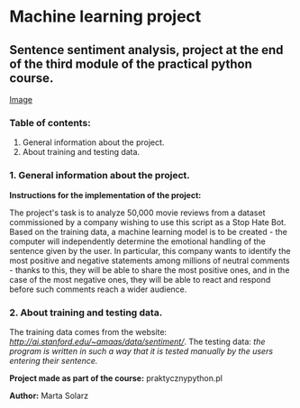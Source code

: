 # Machine learning project #
## Sentence sentiment analysis, project at the end of the third module of the practical python course. ##

[Image](https://th.bing.com/th/id/OIP.P8Kr-dAUoTp436q802ryVQHaE_?pid=ImgDet&rs=1)

### Table of contents: ###
1. General information about the project.
2. About training and testing data.

### 1. General information about the project. ###

**Instructions for the implementation of the project:**

The project's task is to analyze 50,000 movie reviews from a dataset commissioned by a company wishing to use this script as a Stop Hate Bot. Based on the training data, a machine learning model is to be created - the computer will independently determine the emotional handling of the sentence given by the user. In particular, this company wants to identify the most positive and negative statements among millions of neutral comments - thanks to this, they will be able to share the most positive ones, and in the case of the most negative ones, they will be able to react and respond before such comments reach a wider audience.

### 2. About training and testing data. ###

The training data comes from the website: *http://ai.stanford.edu/~amaas/data/sentiment/*.
The testing data: *the program is written in such a way that it is tested manually by the users entering their sentence.*

**Project made as part of the course:** praktycznypython.pl

**Author:** Marta Solarz


